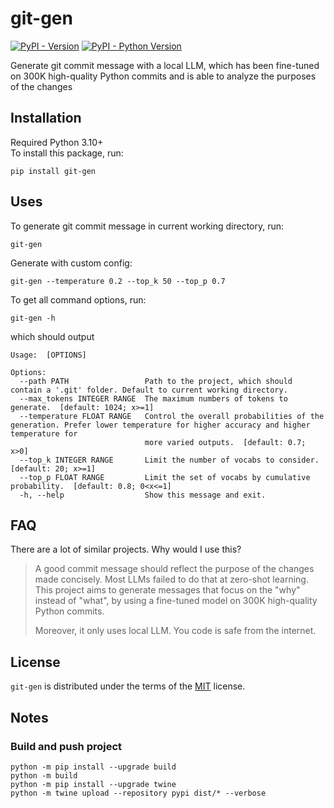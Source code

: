 # git-gen

[![PyPI - Version](https://img.shields.io/pypi/v/git-gen.svg)](https://pypi.org/project/git-gen)
[![PyPI - Python Version](https://img.shields.io/pypi/pyversions/git-gen.svg)](https://pypi.org/project/git-gen)

Generate git commit message with a local LLM, which has been fine-tuned on 300K high-quality Python commits and is able to analyze the purposes of the changes

## Installation

Required Python 3.10+  
To install this package, run:

```shell
pip install git-gen
```

## Uses

To generate git commit message in current working directory, run:

```shell
git-gen
```

Generate with custom config:

```shell
git-gen --temperature 0.2 --top_k 50 --top_p 0.7
```

To get all command options, run:

```shell
git-gen -h
```

which should output

```plaintext
Usage:  [OPTIONS]

Options:
  --path PATH                 Path to the project, which should contain a '.git' folder. Default to current working directory.
  --max_tokens INTEGER RANGE  The maximum numbers of tokens to generate.  [default: 1024; x>=1]
  --temperature FLOAT RANGE   Control the overall probabilities of the generation. Prefer lower temperature for higher accuracy and higher temperature for
                              more varied outputs.  [default: 0.7; x>0]
  --top_k INTEGER RANGE       Limit the number of vocabs to consider.  [default: 20; x>=1]
  --top_p FLOAT RANGE         Limit the set of vocabs by cumulative probability.  [default: 0.8; 0<x<=1]
  -h, --help                  Show this message and exit.
```

## FAQ

There are a lot of similar projects. Why would I use this?

> A good commit message should reflect the purpose of the changes made concisely. Most LLMs failed to do that at zero-shot learning. This project aims to generate messages that focus on the "why"  instead of "what", by using a fine-tuned model on 300K high-quality Python commits.
>
> Moreover, it only uses local LLM. You code is safe from the internet.

## License

`git-gen` is distributed under the terms of the [MIT](https://spdx.org/licenses/MIT.html) license.

## Notes

### Build and push project

```shell
python -m pip install --upgrade build
python -m build
python -m pip install --upgrade twine
python -m twine upload --repository pypi dist/* --verbose
```
